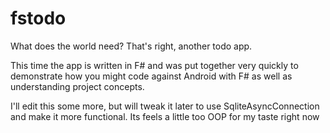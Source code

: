 # fstodo
What does the world need? That's right, another todo app. 

This time the app is written in F# and was put together very quickly to demonstrate how you might code against Android with F# as well as understanding project concepts.

I'll edit this some more, but will tweak it later to use SqliteAsyncConnection and make it more functional. Its feels a little too OOP for my taste right now

